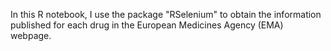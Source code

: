 In this R notebook, I use the package "RSelenium" to obtain the information published for each drug in the European Medicines Agency (EMA) webpage.

